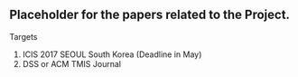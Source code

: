 Placeholder for the papers related to the Project.
-------------------------------------------------------

Targets

1. ICIS 2017 SEOUL South Korea (Deadline in May)
2. DSS or ACM TMIS Journal